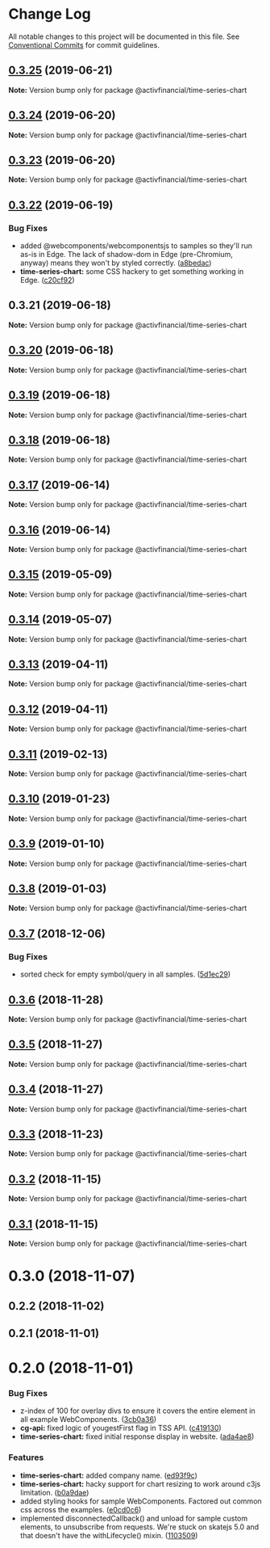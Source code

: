# Change Log

All notable changes to this project will be documented in this file.
See [Conventional Commits](https://conventionalcommits.org) for commit guidelines.

## [0.3.25](https://github.com/activfinancial/cg-api-examples/compare/@activfinancial/time-series-chart@0.3.24...@activfinancial/time-series-chart@0.3.25) (2019-06-21)

**Note:** Version bump only for package @activfinancial/time-series-chart





## [0.3.24](https://github.com/activfinancial/cg-api/compare/@activfinancial/time-series-chart@0.3.23...@activfinancial/time-series-chart@0.3.24) (2019-06-20)

**Note:** Version bump only for package @activfinancial/time-series-chart





## [0.3.23](https://github.com/activfinancial/cg-api/compare/@activfinancial/time-series-chart@0.3.22...@activfinancial/time-series-chart@0.3.23) (2019-06-20)

**Note:** Version bump only for package @activfinancial/time-series-chart





## [0.3.22](https://github.com/activfinancial/cg-api/compare/@activfinancial/time-series-chart@0.3.21...@activfinancial/time-series-chart@0.3.22) (2019-06-19)


### Bug Fixes

* added @webcomponents/webcomponentsjs to samples so they'll run as-is in Edge. The lack of shadow-dom in Edge (pre-Chromium, anyway) means they won't by styled correctly. ([a8bedac](https://github.com/activfinancial/cg-api/commit/a8bedac))
* **time-series-chart:** some CSS hackery to get something working in Edge. ([c20cf92](https://github.com/activfinancial/cg-api/commit/c20cf92))





## 0.3.21 (2019-06-18)

**Note:** Version bump only for package @activfinancial/time-series-chart





## [0.3.20](https://github.com/activfinancial/cg-api/compare/@activfinancial/time-series-chart@0.3.19...@activfinancial/time-series-chart@0.3.20) (2019-06-18)

**Note:** Version bump only for package @activfinancial/time-series-chart





## [0.3.19](https://github.com/activfinancial/cg-api/compare/@activfinancial/time-series-chart@0.3.18...@activfinancial/time-series-chart@0.3.19) (2019-06-18)

**Note:** Version bump only for package @activfinancial/time-series-chart





## [0.3.18](https://github.com/activfinancial/cg-api/compare/@activfinancial/time-series-chart@0.3.17...@activfinancial/time-series-chart@0.3.18) (2019-06-18)

**Note:** Version bump only for package @activfinancial/time-series-chart





## [0.3.17](https://github.com/activfinancial/cg-api/compare/@activfinancial/time-series-chart@0.3.16...@activfinancial/time-series-chart@0.3.17) (2019-06-14)

**Note:** Version bump only for package @activfinancial/time-series-chart





## [0.3.16](https://github.com/activfinancial/cg-api/compare/@activfinancial/time-series-chart@0.3.15...@activfinancial/time-series-chart@0.3.16) (2019-06-14)

**Note:** Version bump only for package @activfinancial/time-series-chart





## [0.3.15](https://github.com/activfinancial/cg-api/compare/@activfinancial/time-series-chart@0.3.14...@activfinancial/time-series-chart@0.3.15) (2019-05-09)

**Note:** Version bump only for package @activfinancial/time-series-chart





## [0.3.14](https://github.com/activfinancial/cg-api/compare/@activfinancial/time-series-chart@0.3.13...@activfinancial/time-series-chart@0.3.14) (2019-05-07)

**Note:** Version bump only for package @activfinancial/time-series-chart





## [0.3.13](https://github.com/activfinancial/cg-api/compare/@activfinancial/time-series-chart@0.3.11...@activfinancial/time-series-chart@0.3.13) (2019-04-11)

**Note:** Version bump only for package @activfinancial/time-series-chart





## [0.3.12](https://github.com/activfinancial/cg-api/compare/@activfinancial/time-series-chart@0.3.11...@activfinancial/time-series-chart@0.3.12) (2019-04-11)

**Note:** Version bump only for package @activfinancial/time-series-chart





## [0.3.11](https://github.com/activfinancial/cg-api/compare/@activfinancial/time-series-chart@0.3.10...@activfinancial/time-series-chart@0.3.11) (2019-02-13)

**Note:** Version bump only for package @activfinancial/time-series-chart





## [0.3.10](https://github.com/activfinancial/cg-api/compare/@activfinancial/time-series-chart@0.3.9...@activfinancial/time-series-chart@0.3.10) (2019-01-23)

**Note:** Version bump only for package @activfinancial/time-series-chart





## [0.3.9](https://github.com/activfinancial/cg-api/compare/@activfinancial/time-series-chart@0.3.8...@activfinancial/time-series-chart@0.3.9) (2019-01-10)

**Note:** Version bump only for package @activfinancial/time-series-chart





## [0.3.8](https://github.com/activfinancial/cg-api/compare/@activfinancial/time-series-chart@0.3.7...@activfinancial/time-series-chart@0.3.8) (2019-01-03)

**Note:** Version bump only for package @activfinancial/time-series-chart





## [0.3.7](https://github.com/activfinancial/cg-api/compare/@activfinancial/time-series-chart@0.3.6...@activfinancial/time-series-chart@0.3.7) (2018-12-06)


### Bug Fixes

* sorted check for empty symbol/query in all samples. ([5d1ec29](https://github.com/activfinancial/cg-api/commit/5d1ec29))





## [0.3.6](https://github.com/activfinancial/cg-api/compare/@activfinancial/time-series-chart@0.3.5...@activfinancial/time-series-chart@0.3.6) (2018-11-28)

**Note:** Version bump only for package @activfinancial/time-series-chart





## [0.3.5](https://github.com/activfinancial/cg-api/compare/@activfinancial/time-series-chart@0.3.4...@activfinancial/time-series-chart@0.3.5) (2018-11-27)

**Note:** Version bump only for package @activfinancial/time-series-chart





## [0.3.4](https://github.com/activfinancial/cg-api/compare/@activfinancial/time-series-chart@0.3.3...@activfinancial/time-series-chart@0.3.4) (2018-11-27)

**Note:** Version bump only for package @activfinancial/time-series-chart





## [0.3.3](https://github.com/activfinancial/cg-api/compare/@activfinancial/time-series-chart@0.3.2...@activfinancial/time-series-chart@0.3.3) (2018-11-23)

**Note:** Version bump only for package @activfinancial/time-series-chart





## [0.3.2](https://github.com/activfinancial/cg-api/compare/@activfinancial/time-series-chart@0.3.1...@activfinancial/time-series-chart@0.3.2) (2018-11-15)

**Note:** Version bump only for package @activfinancial/time-series-chart





## [0.3.1](https://github.com/activfinancial/cg-api/compare/@activfinancial/time-series-chart@0.3.0...@activfinancial/time-series-chart@0.3.1) (2018-11-15)

**Note:** Version bump only for package @activfinancial/time-series-chart





# 0.3.0 (2018-11-07)



## 0.2.2 (2018-11-02)



## 0.2.1 (2018-11-01)



# 0.2.0 (2018-11-01)


### Bug Fixes

* z-index of 100 for overlay divs to ensure it covers the entire element in all example WebComponents. ([3cb0a36](https://github.com/activfinancial/cg-api/commit/3cb0a36))
* **cg-api:** fixed logic of yougestFirst flag in TSS API. ([c419130](https://github.com/activfinancial/cg-api/commit/c419130))
* **time-series-chart:** fixed initial response display in website. ([ada4ae8](https://github.com/activfinancial/cg-api/commit/ada4ae8))


### Features

* **time-series-chart:** added company name. ([ed93f9c](https://github.com/activfinancial/cg-api/commit/ed93f9c))
* **time-series-chart:** hacky support for chart resizing to work around c3js limitation. ([b0a9dae](https://github.com/activfinancial/cg-api/commit/b0a9dae))
* added styling hooks for sample WebComponents. Factored out common css across the examples. ([e0cd0c6](https://github.com/activfinancial/cg-api/commit/e0cd0c6))
* implemented disconnectedCallback() and unload for sample custom elements, to unsubscribe from requests. We're stuck on skatejs 5.0 and that doesn't have the withLifecycle() mixin. ([1103509](https://github.com/activfinancial/cg-api/commit/1103509))
